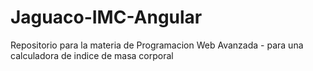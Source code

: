 # Jaguaco-IMC-Angular
Repositorio para la materia de Programacion Web Avanzada - para una calculadora de indice de masa corporal 

